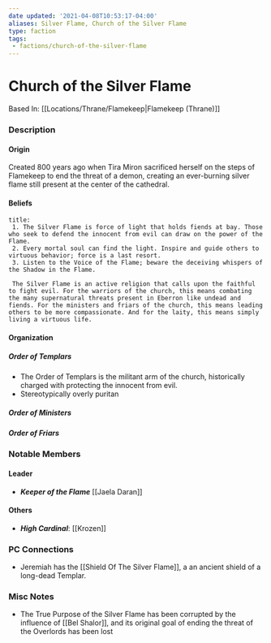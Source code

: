 ```yaml
---
date updated: '2021-04-08T10:53:17-04:00'
aliases: Silver Flame, Church of the Silver Flame
type: faction
tags: 
 - factions/church-of-the-silver-flame
---
```

# Church of the Silver Flame

Based In: [[Locations/Thrane/Flamekeep|Flamekeep (Thrane)]]

###  Description
#### Origin

Created 800 years ago when Tira Miron sacrificed herself on the steps of Flamekeep to end the threat of a demon, creating an ever-burning silver flame still present at the center of the cathedral.

#### Beliefs
```ad-abstract
title:
 1. The Silver Flame is force of light that holds fiends at bay. Those who seek to defend the innocent from evil can draw on the power of the Flame.
 2. Every mortal soul can find the light. Inspire and guide others to virtuous behavior; force is a last resort.
 3. Listen to the Voice of the Flame; beware the deceiving whispers of the Shadow in the Flame. 
 
 The Silver Flame is an active religion that calls upon the faithful to fight evil. For the warriors of the church, this means combating the many supernatural threats present in Eberron like undead and fiends. For the ministers and friars of the church, this means leading others to be more compassionate. And for the laity, this means simply living a virtuous life.
```
#### Organization
##### Order of Templars
- The Order of Templars is the militant arm of the church, historically charged with protecting the innocent from evil.
- Stereotypically overly puritan

##### Order of Ministers

##### Order of Friars


### Notable Members

#### Leader
-  _**Keeper of the Flame**_ [[Jaela Daran]]
#### Others
- _**High Cardinal**_: [[Krozen]]

### PC Connections

- Jeremiah has the [[Shield Of The Silver Flame]], a an ancient shield of a long-dead Templar.

### Misc Notes
- The True Purpose of the Silver Flame has been corrupted by the influence of [[Bel Shalor]], and its original goal of ending the threat of the Overlords has been lost
